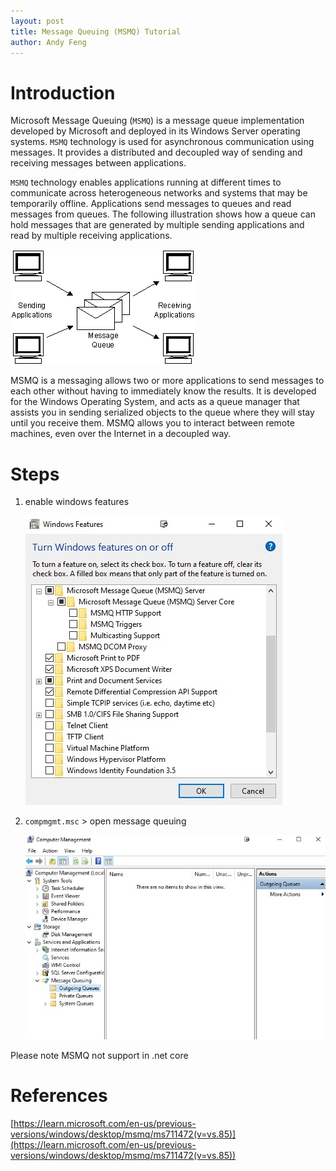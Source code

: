```yaml
---
layout: post
title: Message Queuing (MSMQ) Tutorial
author: Andy Feng
---
```


# Introduction #
Microsoft Message Queuing (`MSMQ`) is a message queue implementation developed by Microsoft and deployed in its Windows Server operating systems. `MSMQ` technology is used for asynchronous communication using messages. It provides a distributed and decoupled way of sending and receiving messages between applications.

`MSMQ` technology enables applications running at different times to communicate across heterogeneous networks and systems that may be temporarily offline. Applications send messages to queues and read messages from queues. The following illustration shows how a queue can hold messages that are generated by multiple sending applications and read by multiple receiving applications.

![](/images/posts/20221208-msmq-1.jpg)

MSMQ is a messaging allows two or more applications to send messages to each other without having to immediately know the results. It is developed for the Windows Operating System, and acts as a queue manager that assists you in sending serialized objects to the queue where they will stay until you receive them. MSMQ allows you to interact between remote machines, even over the Internet in a decoupled way.

# Steps
1. enable windows features

	![](/images/posts/20221208-msmq-2.jpg)

1. `compmgmt.msc` > open message queuing

	![](/images/posts/20221208-msmq-3.jpg)

Please note MSMQ not support in .net core

# References
[https://learn.microsoft.com/en-us/previous-versions/windows/desktop/msmq/ms711472(v=vs.85)](https://learn.microsoft.com/en-us/previous-versions/windows/desktop/msmq/ms711472(v=vs.85))